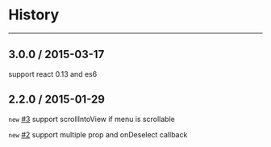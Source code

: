 # History
----

## 3.0.0 / 2015-03-17

support react 0.13 and es6

## 2.2.0 / 2015-01-29

`new` [#3](https://github.com/react-component/menu/issues/3) support scrollIntoView if menu is scrollable

`new` [#2](https://github.com/react-component/menu/issues/2) support multiple prop and onDeselect callback